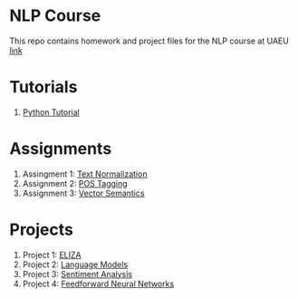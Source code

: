 # NLP Course
This repo contains homework and project files for the NLP course at UAEU
[link]()

# Tutorials
1. [Python Tutorial](pythontutorial.ipynb)

# Assignments
1. Assingment 1: [Text Normalization](Text_Normalization.ipynb)
2. Assignment 2: [POS Tagging]()
3. Assignment 3: [Vector Semantics]()
# Projects
1. Project 1: [ELIZA](ELIZA.ipynb)
2. Project 2: [Language Models](language-models.ipynb)
3. Project 3: [Sentiment Analysis]()
4. Project 4: [Feedforward Neural Networks]()


